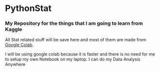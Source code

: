 # PythonStat

### My Repository for the things that I am going to learn from Kaggle

All Stat related stuff will be save here and most of them are made from [Google Colab](https://colab.research.google.com).

I will be using google colab because it is faster and there is no need for me to setup my own Notebook on my laptop. I can do my Data Analysis Anywhere
